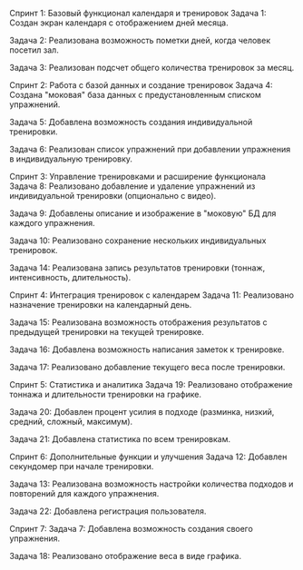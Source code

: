 Спринт 1: Базовый функционал календаря и тренировок
Задача 1: Создан экран календаря с отображением дней месяца.

Задача 2: Реализована возможность пометки дней, когда человек посетил зал.

Задача 3: Реализован подсчет общего количества тренировок за месяц.

Спринт 2: Работа с базой данных и создание тренировок
Задача 4: Создана "моковая" база данных с предустановленным списком упражнений.

Задача 5: Добавлена возможность создания индивидуальной тренировки.

Задача 6: Реализован список упражнений при добавлении упражнения в индивидуальную тренировку.

Спринт 3: Управление тренировками и расширение функционала
Задача 8: Реализовано добавление и удаление упражнений из индивидуальной тренировки (опционально с видео).

Задача 9: Добавлены описание и изображение в "моковую" БД для каждого упражнения.

Задача 10: Реализовано сохранение нескольких индивидуальных тренировок.

Задача 14: Реализована запись результатов тренировки (тоннаж, интенсивность, длительность).

Спринт 4: Интеграция тренировок с календарем
Задача 11: Реализовано назначение тренировки на календарный день.

Задача 15: Реализована возможность отображения результатов с предыдущей тренировки на текущей тренировке.

Задача 16: Добавлена возможность написания заметок к тренировке.

Задача 17: Реализовано добавление текущего веса после тренировки.

Спринт 5: Статистика и аналитика
Задача 19: Реализовано отображение тоннажа и длительности тренировки на графике.

Задача 20: Добавлен процент усилия в подходе (разминка, низкий, средний, сложный, максимум).

Задача 21: Добавлена статистика по всем тренировкам.

Спринт 6: Дополнительные функции и улучшения
Задача 12: Добавлен секундомер при начале тренировки.

Задача 13: Реализована возможность настройки количества подходов и повторений для каждого упражнения.

Задача 22: Добавлена регистрация пользователя.

Спринт 7:
Задача 7: Добавлена возможность создания своего упражнения.

Задача 18: Реализовано отображение веса в виде графика.

